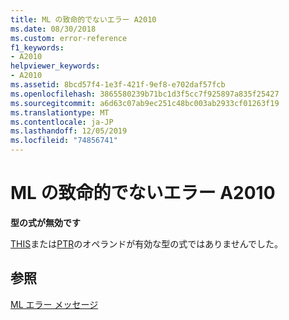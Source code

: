 ```yaml
---
title: ML の致命的でないエラー A2010
ms.date: 08/30/2018
ms.custom: error-reference
f1_keywords:
- A2010
helpviewer_keywords:
- A2010
ms.assetid: 8bcd57f4-1e3f-421f-9ef8-e702daf57fcb
ms.openlocfilehash: 3865580239b71bc1d3f5cc7f925897a835f25427
ms.sourcegitcommit: a6d63c07ab9ec251c48bc003ab2933cf01263f19
ms.translationtype: MT
ms.contentlocale: ja-JP
ms.lasthandoff: 12/05/2019
ms.locfileid: "74856741"
---
```

# <a name="ml-nonfatal-error-a2010"></a>ML の致命的でないエラー A2010

**型の式が無効です**

[THIS](../../assembler/masm/operator-this.md)または[PTR](../../assembler/masm/operator-ptr.md)のオペランドが有効な型の式ではありませんでした。

## <a name="see-also"></a>参照

[ML エラー メッセージ](../../assembler/masm/ml-error-messages.md)<br/>